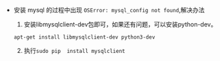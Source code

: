 - 安装 mysql 的过程中出现 `OSError: mysql_config not found`,解决办法

  1. 安装libmysqlclient-dev包即可，如果还有问题，可以安装python-dev。

  ```
  apt-get install libmysqlclient-dev python3-dev
  ```

  2. 执行`sudo pip  install mysqlclient `  

